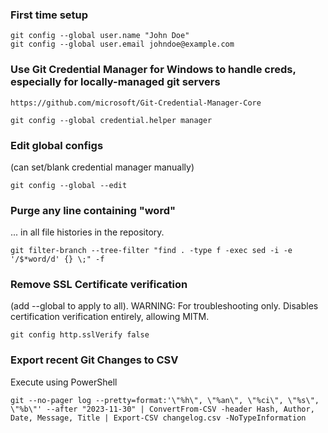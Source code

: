 ### First time setup

```
git config --global user.name "John Doe"
git config --global user.email johndoe@example.com
```

### Use Git Credential Manager for Windows to handle creds, especially for locally-managed git servers

```https://github.com/microsoft/Git-Credential-Manager-Core```

```git config --global credential.helper manager```

### Edit global configs
(can set/blank credential manager manually)

```git config --global --edit```

### Purge any line containing "word"
... in all file histories in the repository.

```git filter-branch --tree-filter "find . -type f -exec sed -i -e '/$*word/d' {} \;" -f```

### Remove SSL Certificate verification 
(add --global to apply to all). WARNING: For troubleshooting only. Disables certification verification entirely, allowing MITM.
```
git config http.sslVerify false
```

### Export recent Git Changes to CSV
Execute using PowerShell
```
git --no-pager log --pretty=format:'\"%h\", \"%an\", \"%ci\", \"%s\", \"%b\"' --after "2023-11-30" | ConvertFrom-CSV -header Hash, Author, Date, Message, Title | Export-CSV changelog.csv -NoTypeInformation
```